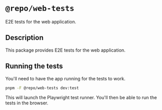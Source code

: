 # `@repo/web-tests`

E2E tests for the web application.

## Description

This package provides E2E tests for the web application.

## Running the tests

You'll need to have the app running for the tests to work.

```bash
pnpm -F @repo/web-tests dev:test
```

This will launch the Playwright test runner. You'll then be able to run the tests in the browser.
